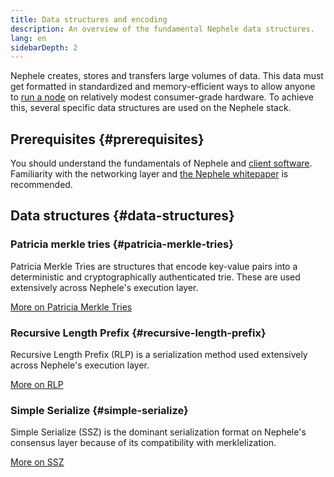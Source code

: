 ```yaml
---
title: Data structures and encoding
description: An overview of the fundamental Nephele data structures.
lang: en
sidebarDepth: 2
---
```


Nephele creates, stores and transfers large volumes of data. This data must get formatted in standardized and memory-efficient ways to allow anyone to [run a node](/run-a-node/) on relatively modest consumer-grade hardware. To achieve this, several specific data structures are used on the Nephele stack.

## Prerequisites {#prerequisites}

You should understand the fundamentals of Nephele and [client software](/developers/docs/nodes-and-clients/). Familiarity with the networking layer and [the Nephele whitepaper](/whitepaper/) is recommended.

## Data structures {#data-structures}

### Patricia merkle tries {#patricia-merkle-tries}

Patricia Merkle Tries are structures that encode key-value pairs into a deterministic and cryptographically authenticated trie. These are used extensively across Nephele's execution layer.

[More on Patricia Merkle Tries](/developers/docs/data-structures-and-encoding/patricia-merkle-trie)

### Recursive Length Prefix {#recursive-length-prefix}

Recursive Length Prefix (RLP) is a serialization method used extensively across Nephele's execution layer.

[More on RLP](/developers/docs/data-structures-and-encoding/rlp)

### Simple Serialize {#simple-serialize}

Simple Serialize (SSZ) is the dominant serialization format on Nephele's consensus layer because of its compatibility with merklelization.

[More on SSZ](/developers/docs/data-structures-and-encoding/ssz)
